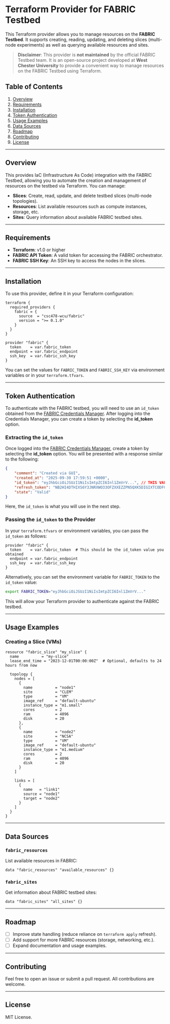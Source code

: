 # Terraform Provider for FABRIC Testbed

This Terraform provider allows you to manage resources on the **FABRIC Testbed**. It supports creating, reading, updating, and deleting slices (multi-node experiments) as well as querying available resources and sites.

> **Disclaimer**: This provider is **not maintained** by the official FABRIC Testbed team. It is an open-source project developed at **West Chester University** to provide a convenient way to manage resources on the FABRIC Testbed using Terraform.

## Table of Contents

1. [Overview](#overview)
2. [Requirements](#requirements)
3. [Installation](#installation)
4. [Token Authentication](#token-authentication)
5. [Usage Examples](#usage-examples)
6. [Data Sources](#data-sources)
7. [Roadmap](#roadmap)
8. [Contributing](#contributing)
9. [License](#license)

---

## Overview

This provides IaC (Infrastructure As Code) integration with the FABRIC Testbed, allowing you to automate the creation and management of resources on the testbed via Terraform. You can manage:

- **Slices**: Create, read, update, and delete testbed slices (multi-node topologies).
- **Resources**: List available resources such as compute instances, storage, etc.
- **Sites**: Query information about available FABRIC testbed sites.

---

## Requirements

- **Terraform**: v1.0 or higher
- **FABRIC API Token**: A valid token for accessing the FABRIC orchestrator.
- **FABRIC SSH Key**: An SSH key to access the nodes in the slices.

---

## Installation

To use this provider, define it in your Terraform configuration:

```hcl
terraform {
  required_providers {
    fabric = {
      source  = "csc478-wcu/fabric"
      version = ">= 0.1.0"
    }
  }
}

provider "fabric" {
  token    = var.fabric_token
  endpoint = var.fabric_endpoint
  ssh_key  = var.fabric_ssh_key
}
```

You can set the values for `FABRIC_TOKEN` and `FABRIC_SSH_KEY` via environment variables or in your `terraform.tfvars`.

---

## Token Authentication

To authenticate with the FABRIC testbed, you will need to use an `id_token` obtained from the [FABRIC Credentials Manager](https://cm.fabric-testbed.net/). After logging into the Credentials Manager, you can create a token by selecting the **id_token** option.

### Extracting the `id_token`

Once logged into the [FABRIC Credentials Manager](https://cm.fabric-testbed.net/), create a token by selecting the **id_token** option. You will be presented with a response similar to the following:

```json
{
    "comment": "Created via GUI",
    "created_at": "2025-09-30 17:59:51 +0000",
    "id_token": "eyJhbGciOiJSUzI1NiIsImtpZCI6Inl1ZmVrV...", // THIS VALUE HERE
    "refresh_token": "NB2HI4DTHIXS6Y3JNRXWO33OFZXXEZZPN5QXK5DIGIXTCODFGZQTQZBZGN...",
    "state": "Valid"
}
```

Here, the `id_token` is what you will use in the next step.

### Passing the `id_token` to the Provider

In your `terraform.tfvars` or environment variables, you can pass the `id_token` as follows:

```hcl
provider "fabric" {
  token    = var.fabric_token  # This should be the id_token value you obtained
  endpoint = var.fabric_endpoint
  ssh_key  = var.fabric_ssh_key
}
```

Alternatively, you can set the environment variable for `FABRIC_TOKEN` to the `id_token` value:

```bash
export FABRIC_TOKEN="eyJhbGciOiJSUzI1NiIsImtpZCI6Inl1ZmVrV..."
```

This will allow your Terraform provider to authenticate against the FABRIC testbed.

---

## Usage Examples

### Creating a Slice (VMs)

```hcl
resource "fabric_slice" "my_slice" {
  name          = "my-slice"
  lease_end_time = "2023-12-01T00:00:00Z"  # Optional, defaults to 24 hours from now

  topology {
    nodes = [
      {
        name          = "node1"
        site          = "CLEM"
        type          = "VM"
        image_ref     = "default-ubuntu"
        instance_type = "m1.small"
        cores         = 2
        ram           = 4096
        disk          = 20
      },
      {
        name          = "node2"
        site          = "NCSA"
        type          = "VM"
        image_ref     = "default-ubuntu"
        instance_type = "m1.medium"
        cores         = 2
        ram           = 4096
        disk          = 20
      }
    ]

    links = [
      {
        name   = "link1"
        source = "node1"
        target = "node2"
      }
    ]
  }
}
```

---

## Data Sources

### `fabric_resources`
List available resources in FABRIC:

```hcl
data "fabric_resources" "available_resources" {}
```

### `fabric_sites`
Get information about FABRIC testbed sites:

```hcl
data "fabric_sites" "all_sites" {}
```

---

## Roadmap
- [ ] Improve state handling (reduce reliance on `terraform apply` refresh).
- [ ] Add support for more FABRIC resources (storage, networking, etc.).
- [ ] Expand documentation and usage examples.

---

## Contributing
Feel free to open an issue or submit a pull request. All contributions are welcome.

---

## License
MIT License.

